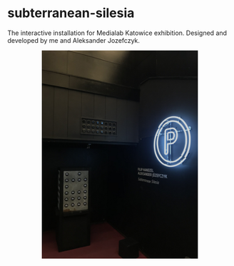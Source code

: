 # subterranean-silesia
The interactive installation for Medialab Katowice exhibition. Designed and developed by me and Aleksander Jozefczyk.

<p align="center">
  <img src="exhibition.jpg" width="350" title="hover text">
</p>

